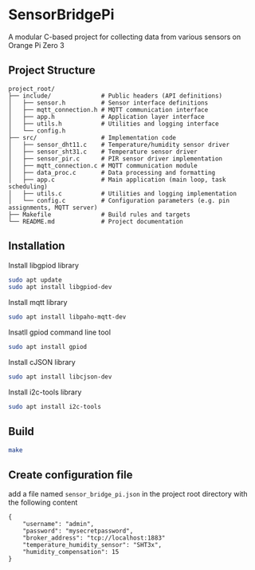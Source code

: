 # SensorBridgePi
A modular C-based project for collecting data from various sensors on Orange Pi Zero 3

## Project Structure

```
project_root/
├── include/              # Public headers (API definitions)
│   ├── sensor.h          # Sensor interface definitions
│   ├── mqtt_connection.h # MQTT communication interface
│   ├── app.h             # Application layer interface
│   ├── utils.h           # Utilities and logging interface
│   └── config.h          
├── src/                  # Implementation code
│   ├── sensor_dht11.c    # Temperature/humidity sensor driver
│   ├── sensor_sht31.c    # Temperature sensor driver
│   ├── sensor_pir.c      # PIR sensor driver implementation
│   ├── mqtt_connection.c # MQTT communication module
│   ├── data_proc.c       # Data processing and formatting
│   ├── app.c             # Main application (main loop, task scheduling)
│   ├── utils.c           # Utilities and logging implementation
│   └── config.c          # Configuration parameters (e.g. pin assignments, MQTT server)
├── Makefile              # Build rules and targets
└── README.md             # Project documentation
```


## Installation
Install libgpiod library
```bash
sudo apt update
sudo apt install libgpiod-dev
```

Install mqtt library
```bash
sudo apt install libpaho-mqtt-dev
```

Insatll gpiod command line tool
```bash
sudo apt install gpiod
```

Install cJSON library
```bash
sudo apt install libcjson-dev
```

Install i2c-tools library
```bash
sudo apt install i2c-tools
```

## Build
```bash
make
```

## Create configuration file
add a file named `sensor_bridge_pi.json` in the project root directory with the following content
```
{
    "username": "admin",
    "password": "mysecretpassword",
    "broker_address": "tcp://localhost:1883"
    "temperature_humidity_sensor": "SHT3x",
    "humidity_compensation": 15
}
```